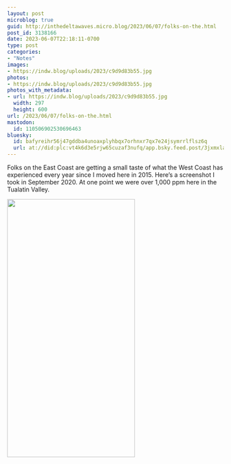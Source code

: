 ```yaml
---
layout: post
microblog: true
guid: http://inthedeltawaves.micro.blog/2023/06/07/folks-on-the.html
post_id: 3138166
date: 2023-06-07T22:18:11-0700
type: post
categories:
- "Notes"
images:
- https://indw.blog/uploads/2023/c9d9d83b55.jpg
photos:
- https://indw.blog/uploads/2023/c9d9d83b55.jpg
photos_with_metadata:
- url: https://indw.blog/uploads/2023/c9d9d83b55.jpg
  width: 297
  height: 600
url: /2023/06/07/folks-on-the.html
mastodon:
  id: 110506902530696463
bluesky:
  id: bafyreihr56j47gddba4unoaxplyhbqx7orhnxr7qx7e24jsymrrlflsz6q
  url: at://did:plc:vt4k6d3e5rjw65cuzaf3nufq/app.bsky.feed.post/3jxmxlav2el2h
---
```

Folks on the East Coast are getting a small taste of what the West Coast has experienced every year since I moved here in 2015. Here’s a screenshot I took in September 2020. At one point we were over 1,000 ppm here in the Tualatin Valley. 

<img src="uploads/2023/c9d9d83b55.jpg" width="297" height="600" alt="">
